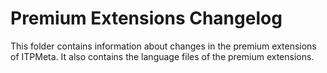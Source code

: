 Premium Extensions Changelog
==========================

This folder contains information about changes in the premium extensions of ITPMeta. It also contains the language files of the premium extensions.